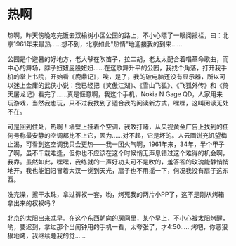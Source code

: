 # 热啊

热啊，昨天傍晚吃完饭去双榆树小区公园的路上，不小心瞟了一眼阅报栏，曰：北京1961年来最热……想不到，北京如此"热情"地迎接我的到来……

公园是个避暑的好地方，老大爷在吹笛子，拉二胡，老太太配合着唱革命歌曲，而中心的舞场，脖子妞妞屁股妞妞……在这歌舞升平的公园，我找个角落，打开我手机的掌上书院，开始看《鹿鼎记》，唉，是了，我的破电脑还没有显示器，所以可以迷上金庸的武侠小说：我已经把《笑傲江湖》、《雪山飞狐》、《飞狐外传》和《倚天屠龙记》看完了……真是惬意啊，我这个手机，Nokia N Gage QD，人家用来玩游戏，当然我也玩，只不过我找到了适合我的阅读新方式，嘿嘿，这叫阅读无处不在。

可是回到住处，热啊！墙壁上挂着个空调，我敢打赌，从央视黄金广告上找到的任何号称最安静的空调都比不上它，因为……对不起，它是坏的。人云画饼充饥望梅止渴，可看到这空调我只会更热——我一团火气啊，1961年来，34年，半个甲子了啊，虽不千载难逢，但你也不应该在这个时候悄无声息错过这个难得的机会啊，我靠。虽然如此，嘿嘿，我练就的一声好功夫可不是吹的，羞答答的玫瑰能静悄悄地开，我也能汩汩冒着大汉一觉到天光，扇子也不用摇一下，何况我没有扇子这东西。

洗完澡，擦干水珠，拿过裤衩一套，哟，烤死我的两片小PP了，这不是刚从烤箱拿出来的衩衩吗？

北京的太阳出来忒早。在这个东西朝向的房间里，某个早上，不小心被太阳烤醒，哟，要迟到，拿过那个当闹钟用的手机一看，太夸张了，才4:50……烤吧，你恶狠狠地烤，我继续睡我的觉……
